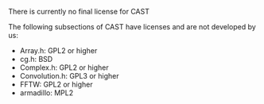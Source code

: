 There is currently no final license for CAST

The following subsections of CAST have licenses and are not developed by us:

- Array.h: GPL2 or higher
- cg.h: BSD
- Complex.h: GPL2 or higher
- Convolution.h: GPL3 or higher
- FFTW: GPL2 or higher
- armadillo: MPL2
